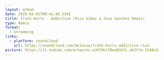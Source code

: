 ```yaml
---
layout: album
date: 2025-03-01T08:41:48.534Z
title: Truth Hurts - Addictive (Rico Vibes & Jose Sanchez Remix)
type: Remix
format:
  - Streaming
links:
  - platform: soundcloud
    url: https://soundcloud.com/belosso/truth-hurts-addictive-rico
picture: https://i1.sndcdn.com/artworks-eJKlMn1fDeoN3GfL-oK2tfw-t240x240.jpg
---
```

